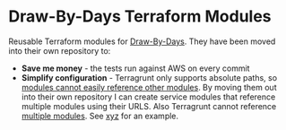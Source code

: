 # Draw-By-Days Terraform Modules

Reusable Terraform modules for [Draw-By-Days](). They have been moved into their own repository
to:
 * **Save me money** - the tests run against AWS on every commit
 * **Simplify configuration** - Terragrunt only supports absolute paths, so [modules cannot easily 
 reference other modules](https://community.gruntwork.io/t/relative-paths-in-terragrunt-modules/144/6). By
 moving them out into their own repository I can create service modules that reference multiple modules
 using their URLS. Also Terragrunt cannot reference [multiple modules](https://github.com/gruntwork-io/terragrunt/issues/350). See [xyz]() for an example.
